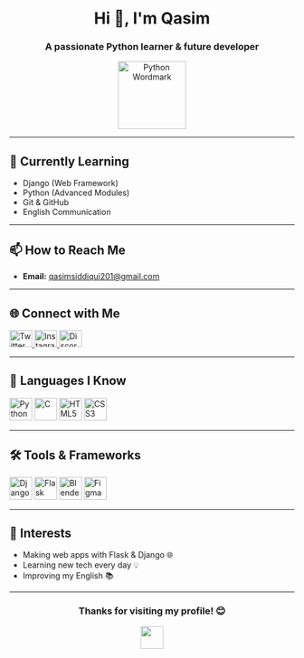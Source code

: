 <h1 align="center">Hi 👋, I'm Qasim</h1>
<h3 align="center">A passionate Python learner & future developer</h3>

<p align="center">
  <img src="https://cdn.jsdelivr.net/gh/devicons/devicon/icons/python/python-original-wordmark.svg" width="120" alt="Python Wordmark"/>
</p>

---

## 🌱 Currently Learning

- Django (Web Framework)
- Python (Advanced Modules)
- Git & GitHub
- English Communication

---

## 📫 How to Reach Me

- **Email:** qasimsiddiqui201@gmail.com

---

## 🌐 Connect with Me

<p align="left">
  <a href="https://twitter.com/qasimsi64339431" target="_blank">
    <img src="https://raw.githubusercontent.com/rahuldkjain/github-profile-readme-generator/master/src/images/icons/Social/twitter.svg" alt="Twitter" height="30" width="40" />
  </a>
  <a href="https://instagram.com/qasimsiddiqui792" target="_blank">
    <img src="https://raw.githubusercontent.com/rahuldkjain/github-profile-readme-generator/master/src/images/icons/Social/instagram.svg" alt="Instagram" height="30" width="40" />
  </a>
  <a href="https://discord.gg/qasimsiddiqui792" target="_blank">
    <img src="https://raw.githubusercontent.com/rahuldkjain/github-profile-readme-generator/master/src/images/icons/Social/discord.svg" alt="Discord" height="30" width="40" />
  </a>
</p>

---

## 📝 Languages I Know

<p align="left">
  <img src="https://cdn.jsdelivr.net/gh/devicons/devicon/icons/python/python-original.svg" alt="Python" width="40" height="40"/>
  <img src="https://cdn.jsdelivr.net/gh/devicons/devicon/icons/c/c-original.svg" alt="C" width="40" height="40"/>
 
  <img src="https://cdn.jsdelivr.net/gh/devicons/devicon/icons/html5/html5-original.svg" alt="HTML5" width="40" height="40"/>
  <img src="https://cdn.jsdelivr.net/gh/devicons/devicon/icons/css3/css3-original.svg" alt="CSS3" width="40" height="40"/>
</p>

---

## 🛠️ Tools & Frameworks

<p align="left">
  <img src="https://cdn.jsdelivr.net/gh/devicons/devicon/icons/django/django-plain.svg" alt="Django" width="40" height="40"/>
  <img src="https://cdn.jsdelivr.net/gh/devicons/devicon/icons/flask/flask-original.svg" alt="Flask" width="40" height="40"/>
  <img src="https://cdn.jsdelivr.net/gh/devicons/devicon/icons/blender/blender-original.svg" alt="Blender" width="40" height="40"/>
  <img src="https://cdn.jsdelivr.net/gh/devicons/devicon/icons/figma/figma-original.svg" alt="Figma" width="40" height="40"/>
</p>

---

## 🚀 Interests

- Making web apps with Flask & Django 🌐
- Learning new tech every day 💡
- Improving my English 📚

---

<h3 align="center">Thanks for visiting my profile! 😊</h3>
<p align="center">
  <img src="https://media.giphy.com/media/hvRJCLFzcasrR4ia7z/giphy.gif" width="40"/>
</p>
